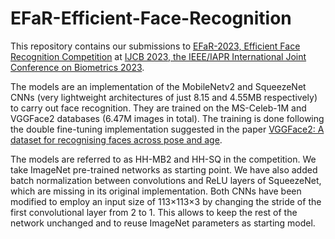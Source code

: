 # EFaR-Efficient-Face-Recognition

This repository contains our submissions to [EFaR-2023, Efficient Face Recognition Competition](https://sites.google.com/view/ijcb-2023-efar/) at [IJCB 2023, the IEEE/IAPR International Joint Conference on Biometrics 2023](https://ijcb2023.ieee-biometrics.org/).

The models are an implementation of the MobileNetv2 and SqueezeNet CNNs (very lightweight architectures of just 8.15 and 4.55MB respectively) to carry out face recognition. They are trained on the MS-Celeb-1M and VGGFace2 databases (6.47M images in total). The training is done following the double fine-tuning implementation suggested in the paper [VGGFace2: A dataset for recognising faces across pose and age](https://arxiv.org/abs/1710.08092).

The models are referred to as HH-MB2 and HH-SQ in the competition. We take ImageNet pre-trained networks as starting point. We have also added batch normalization between convolutions and ReLU layers of SqueezeNet, which are missing in its original implementation. Both CNNs have been modified to employ an input size of 113$\times$113$\times$3 by changing the stride of the first convolutional layer from 2 to 1. This allows to keep the rest of the network unchanged and to reuse ImageNet parameters as starting model. 
